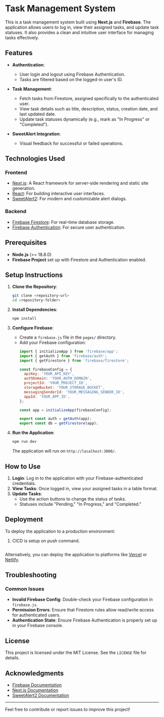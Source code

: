 # Task Management System

This is a task management system built using **Next.js** and **Firebase**. The application allows users to log in, view their assigned tasks, and update task statuses. It also provides a clean and intuitive user interface for managing tasks effectively.

## Features

- **Authentication**:
  - User login and logout using Firebase Authentication.
  - Tasks are filtered based on the logged-in user's ID.

- **Task Management**:
  - Fetch tasks from Firestore, assigned specifically to the authenticated user.
  - View task details such as title, description, status, creation date, and last updated date.
  - Update task statuses dynamically (e.g., mark as "In Progress" or "Completed").

- **SweetAlert Integration**:
  - Visual feedback for successful or failed operations.

## Technologies Used

### Frontend
- [Next.js](https://nextjs.org/): A React framework for server-side rendering and static site generation.
- [React](https://reactjs.org/): For building interactive user interfaces.
- [SweetAlert2](https://sweetalert2.github.io/): For modern and customizable alert dialogs.

### Backend
- [Firebase Firestore](https://firebase.google.com/products/firestore): For real-time database storage.
- [Firebase Authentication](https://firebase.google.com/products/auth): For secure user authentication.

## Prerequisites

- **Node.js** (>= 18.8.0)
- **Firebase Project** set up with Firestore and Authentication enabled.

## Setup Instructions

1. **Clone the Repository**:
   ```bash
   git clone <repository-url>
   cd <repository-folder>
   ```

2. **Install Dependencies**:
   ```bash
   npm install
   ```

3. **Configure Firebase**:
   - Create a `firebase.js` file in the `pages/` directory.
   - Add your Firebase configuration:
     ```javascript
     import { initializeApp } from 'firebase/app';
     import { getAuth } from 'firebase/auth';
     import { getFirestore } from 'firebase/firestore';

     const firebaseConfig = {
       apiKey: 'YOUR_API_KEY',
       authDomain: 'YOUR_AUTH_DOMAIN',
       projectId: 'YOUR_PROJECT_ID',
       storageBucket: 'YOUR_STORAGE_BUCKET',
       messagingSenderId: 'YOUR_MESSAGING_SENDER_ID',
       appId: 'YOUR_APP_ID',
     };

     const app = initializeApp(firebaseConfig);

     export const auth = getAuth(app);
     export const db = getFirestore(app);
     ```

4. **Run the Application**:
   ```bash
   npm run dev
   ```
   The application will run on `http://localhost:3000/`.


## How to Use

1. **Login**: Log in to the application with your Firebase-authenticated credentials.
2. **View Tasks**: Once logged in, view your assigned tasks in a table format.
3. **Update Tasks**:
   - Use the action buttons to change the status of tasks.
   - Statuses include "Pending," "In Progress," and "Completed."

## Deployment

To deploy the application to a production environment:

1. CICD is setup on push command.
   ```

Alternatively, you can deploy the application to platforms like [Vercel](https://vercel.com/) or [Netlify](https://www.netlify.com/).

## Troubleshooting

### Common Issues
- **Invalid Firebase Config**: Double-check your Firebase configuration in `firebase.js`.
- **Permission Errors**: Ensure that Firestore rules allow read/write access for authenticated users.
- **Authentication State**: Ensure Firebase Authentication is properly set up in your Firebase console.

## License

This project is licensed under the MIT License. See the `LICENSE` file for details.

## Acknowledgments

- [Firebase Documentation](https://firebase.google.com/docs)
- [Next.js Documentation](https://nextjs.org/docs)
- [SweetAlert2 Documentation](https://sweetalert2.github.io/)

---

Feel free to contribute or report issues to improve this project!
